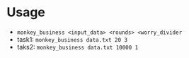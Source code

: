 # Usage
* ```monkey_business <input_data> <rounds> <worry_divider```
* task1: ```monkey_business data.txt 20 3```
* taks2: ```monkey_business data.txt 10000 1```
